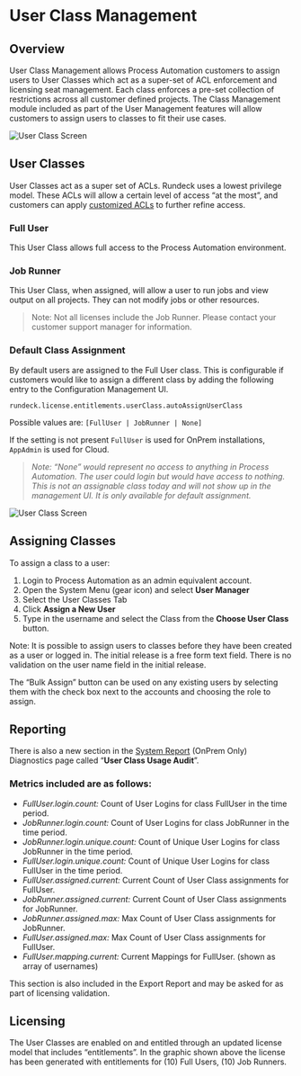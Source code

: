 # User Class Management

## Overview

User Class Management allows Process Automation customers to assign users to User Classes which act as a super-set of ACL enforcement and licensing seat management.  Each class enforces a pre-set collection of restrictions across all customer defined projects.  The Class Management module included as part of the User Management features will allow customers to assign users to classes to fit their use cases.

![User Class Screen](/assets/img/user-classes.png)

## User Classes

User Classes act as a super set of ACLs.  Rundeck uses a lowest privilege model.  These ACLs will allow a certain level of access “at the most”, and customers can apply [customized ACLs](/learning/tutorial/acls.md) to further refine access.

### Full User

This User Class allows full access to the Process Automation environment.

### Job Runner

This User Class, when assigned, will allow a user to run jobs and view output on all projects. They can not modify jobs or other resources.

> Note: Not all licenses include the Job Runner.  Please contact your customer support manager for information.

### Default Class Assignment

By default users are assigned to the Full User class.  This is configurable if customers would like to assign a different class by adding the following entry to the Configuration Management UI.

```
rundeck.license.entitlements.userClass.autoAssignUserClass
```

Possible values are: `[FullUser | JobRunner | None]`

If the setting is not present `FullUser` is used for OnPrem installations, `AppAdmin` is used for Cloud.

>_Note: “None” would represent no access to anything in Process Automation.  The user could login but would have access to nothing.  This is not an assignable class today and will not show up in the management UI.  It is only available for default assignment._

![User Class Screen](/assets/img/user-classes-config.png)

## Assigning Classes

To assign a class to a user:

1. Login to Process Automation as an admin equivalent account.
1. Open the System Menu (gear icon) and select **User Manager**
1. Select the User Classes Tab
1. Click **Assign a New User**
1. Type in the username and select the Class from the **Choose User Class** button.

Note: It is possible to assign users to classes before they have been created as a user or logged in.  The initial release is a free form text field.  There is no validation on the user name field in the initial release.

The “Bulk Assign” button can be used on any existing users by selecting them with the check box next to the accounts and choosing the role to assign.

## Reporting

There is also a new section in the [System Report](/manual/system-report.md) (OnPrem Only) Diagnostics page called “**User Class Usage Audit**”.

### Metrics included are as follows:

* _FullUser.login.count:_ Count of User Logins for class FullUser in the time period.
* _JobRunner.login.count:_ Count of User Logins for class JobRunner in the time period.
* _JobRunner.login.unique.count:_ Count of Unique User Logins for class JobRunner in the time period.
* _FullUser.login.unique.count:_ Count of Unique User Logins for class FullUser in the time period.
* _FullUser.assigned.current:_ Current Count of User Class assignments for FullUser.
* _JobRunner.assigned.current:_ Current Count of User Class assignments for JobRunner.
* _JobRunner.assigned.max:_ Max Count of User Class assignments for JobRunner.
* _FullUser.assigned.max:_ Max Count of User Class assignments for FullUser.
* _FullUser.mapping.current:_ Current Mappings for FullUser. (shown as array of usernames)

This section is also included in the Export Report and may be asked for as part of licensing validation.

## Licensing

The User Classes are enabled on and entitled through an updated license model that includes “entitlements”.  In the graphic shown above the license has been generated with entitlements for (10) Full Users, (10) Job Runners.

